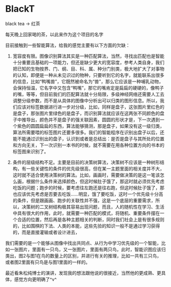 # BlackT
black tea -> 红茶  

每天晚上回家喝的茶，以此来作为这个项目的名字  

目前接触到一些智能算法，给我的感觉主要有以下方面的欠缺：

1. 宽容度有限。图像识别算法其实是一种匹配算法，当然，寻找出匹配也是智能十分重要且基础的一项能力，但还是缺少更大的宽容度，参考人类自身，我们把已知的生物按界、门、纲、目、科、属、种分门别类，极大地扩大了对事物的认知，即便是一种从未见识过的物种，只要听到它的名字，就能联系出很多的信息，比如“鸭嘴兽”，它既然被命名为“兽”，那么它应该是一种哺乳动物，会保持恒温，它名字中又包含“鸭嘴”，那它的嘴肯定是扁扁的硬硬的，像鸭子的嘴，等等，但目前我们的匹配算法就十分局限，多级神经网络还需要人工去调整分级参数，而不是从具体的图像中分析出可以归类的图形信息。所以，我们应该对标签数据进行进一步对分级，比如，同样是盘子，这张图片里红色的是盘子，那张图片里绿色的是盘子，而识别算法就应该在这两张不同颜色的盘子中推导出，颜色并不是盘子的强关联因素，圆圆的形状才是，下一次遇到一个紫色的圆圆扁扁的东西，算法能够猜测，那是盘子，如果没有这一级归类，算法所需要喂的标签图片还要多很多。我们的智能程序在识别出盘子以后，还能不能通过识别出的盘子，认识到或者是总结出：是否是盘子与其所处的位置和方向无关，下一次识别一本书的时候，就不需要在用各种位置方向的书本的标签图来识别了。

2. 条件的层级结构不足。主要是目前的决策树算法，决策树不应该是一种树形结构，有一些关键性的条件的优先级很高，但在某一主题里面的相关度并不大，这时就不适合使用决策树的算法。比如，画画时，需要做决策的是这一笔该怎么画，根据什么条件来选择颜色，但这时候肚子饿了，那这时就必须优先考虑吃饭的问题；跑步的时候，要考虑往左跑还是往右跑，但这时候肚子饿了，那也应该优先考虑是否要去吃饭……明显，饿了要吃饭，这时一个优先级十分高的条件，但是跟画画、跑步的关联性并不强，这是一个底层的重要需求，所以，决策树的二叉树结构极其容易出现问题，而且，人的随机性在学习、生活中具有很大的作用，此时，就需要一种匹配的模式，将随机、重要条件摆在一个合适的位置，然后再是各种主题相关的判断，同时我们社会上是有很多规则的，比如围棋的下法、人类的本能，这些先验的知识一般不是通过学习获得的，而是直接灌输或者设计进去，

我们需要的是一个能够从图像中找出共同点、从行为中学习优先级的一个智能，比如一张图片，里面有一只鸟，又一张图片，里面有两只鸟，此时，智能识图应该归类出，图2与图1在鸟的数量上的区别，并进行有关的推理，比如一共有三只鸟，或者图2里面有只鸟是与图1里面的一样的。

最近看朱松纯博士的演讲，发现我的想法跟他说的很接近，当然他的更成熟、更具体，感觉方向更明确了^v^
